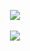 <p align="center">
<img src="https://user-images.githubusercontent.com/78863523/132741628-f0462e6d-adf5-4376-b74c-6aad9e5c29f0.gif"/> <br> <br>
<img src="https://user-images.githubusercontent.com/78863523/187287850-d0148e93-b796-4028-9f9e-27bbd4ce3512.png"/> <br>
